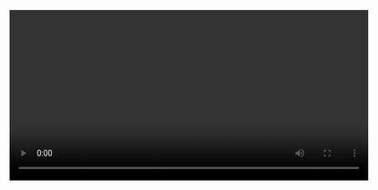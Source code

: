 <video width="630" height="300" src="https://github.com/villeneuvevincent/POLIMI_AI/blob/main/vocal_tract_segmentation/WhatsApp%20Video%202024-12-14%20at%2016.20.22.mp4" controls></video>
